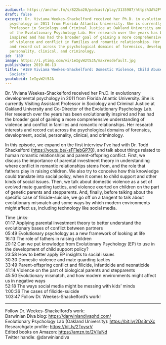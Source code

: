 ```yaml
---
audiourl: https://anchor.fm/s/822ba20/podcast/play/3135987/https%3A%2F%2Fd3ctxlq1ktw2nl.cloudfront.net%2Fproduction%2F2019-4-4%2F14080321-44100-2-9051a1549c3a4.m4a
draft: false
excerpt: Dr. Viviana Weekes-Shackelford received her Ph.D. in evolutionary developmental
  psychology in 2011 from Florida Atlantic University. She is currently Visiting Assistant
  Professor in Sociology and Criminal Justice at Oakland University and Co-Director
  of the Evolutionary Psychology Lab. Her research over the years has been evolutionarily
  inspired and has had the broader goal of gaining a more comprehensive understanding
  of violence and conflict in families and romantic relationships. Her research interests
  and record cut across the psychological domains of forensics, development, social,
  personality, clinical, and criminology.
id: '189'
image: https://i.ytimg.com/vi/1eIgvW2t5JA/maxresdefault.jpg
publishDate: 2019-06-13
title: '#189 Viviana Weekes-Shackelford: Domestic Violence, Child Abuse, And Modern
  Society'
youtubeid: 1eIgvW2t5JA
---
```

<div class="timelinks">

Dr. Viviana Weekes-Shackelford received her Ph.D. in evolutionary developmental psychology in 2011 from Florida Atlantic University. She is currently Visiting Assistant Professor in Sociology and Criminal Justice at Oakland University and Co-Director of the Evolutionary Psychology Lab. Her research over the years has been evolutionarily inspired and has had the broader goal of gaining a more comprehensive understanding of violence and conflict in families and romantic relationships. Her research interests and record cut across the psychological domains of forensics, development, social, personality, clinical, and criminology.

In this episode, we expand on the first interview I’ve had with Dr. Todd Shackelford (https://youtu.be/-sFFlebGP70), and talk about things related to human romantic relationships and parent-offspring conflict. First, we discuss the importance of parental investment theory in understanding where conflict in romantic relationships stems from, and the role that fathers play in raising children. We also try to conceive how this knowledge could translate into social policy, when it comes to child support and other kinds of social issues. Then, we talk about domestic violence as a set of evolved mate guarding tactics, and violence exerted on children on the part of genetic parents and stepparents. And, finally, before talking about the specific case of filicide-suicide, we go off on a tangent to talk about evolutionary mismatch and some ways by which modern environments might affect us, including technology like social media. 

Time Links:  
<time>01:17</time> Applying parental investment theory to better understand the evolutionary bases of conflict between partners  
<time>05:49</time> Evolutionary psychology as a new framework of looking at life                                             
<time>16:13</time> The role of fathers in raising children                                      
<time>20:12</time> Can we put knowledge from Evolutionary Psychology (EP) to use in the development of child support policy?                                                  
<time>23:58</time> How to better apply EP insights to social issues                                         
<time>30:30</time> Domestic violence and mate guarding tactics                                    
<time>33:49</time> Parent-offspring conflict and filicide, infanticide and neonaticide                        
<time>41:14</time> Violence on the part of biological parents and stepparents               
<time>45:50</time> Evolutionary mismatch, and how modern environments might affect us in negative ways     
<time>52:18</time> The ways social media might be messing with kids’ minds  
<time>1:00:36</time> The cases of filicide-suicide    
<time>1:03:47</time> Follow Dr. Weekes-Shackelford’s work!

---

Follow Dr. Weekes-Shackelford’s work:  
Darwinian Diva blog: https://darwiniandivaphd.com/  
Evolutionary Psychology Lab (Oakland University): https://bit.ly/2Ds3mXc  
Researchgate profile: https://bit.ly/2ToysrV  
Edited books on Amazon: https://amzn.to/2ViluNd  
Twitter handle: @darwiniandiva
</div>


